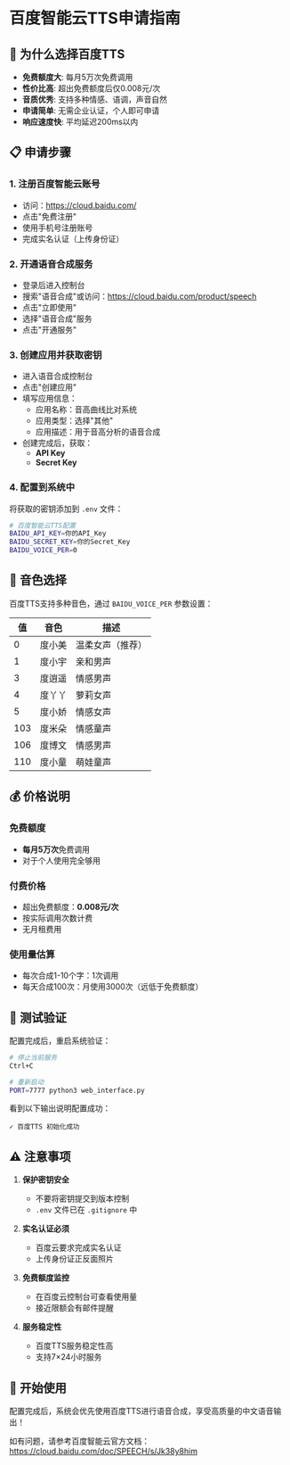# 百度智能云TTS申请指南

## 🎯 为什么选择百度TTS

- **免费额度大**: 每月5万次免费调用
- **性价比高**: 超出免费额度后仅0.008元/次
- **音质优秀**: 支持多种情感、语调，声音自然
- **申请简单**: 无需企业认证，个人即可申请
- **响应速度快**: 平均延迟200ms以内

## 📋 申请步骤

### 1. 注册百度智能云账号
- 访问：https://cloud.baidu.com/
- 点击"免费注册"
- 使用手机号注册账号
- 完成实名认证（上传身份证）

### 2. 开通语音合成服务
- 登录后进入控制台
- 搜索"语音合成"或访问：https://cloud.baidu.com/product/speech
- 点击"立即使用"
- 选择"语音合成"服务
- 点击"开通服务"

### 3. 创建应用并获取密钥
- 进入语音合成控制台
- 点击"创建应用"
- 填写应用信息：
  - 应用名称：音高曲线比对系统
  - 应用类型：选择"其他"
  - 应用描述：用于音高分析的语音合成
- 创建完成后，获取：
  - **API Key**
  - **Secret Key**

### 4. 配置到系统中
将获取的密钥添加到 `.env` 文件：

```bash
# 百度智能云TTS配置
BAIDU_API_KEY=你的API_Key
BAIDU_SECRET_KEY=你的Secret_Key
BAIDU_VOICE_PER=0
```

## 🎵 音色选择

百度TTS支持多种音色，通过 `BAIDU_VOICE_PER` 参数设置：

| 值 | 音色 | 描述 |
|---|---|---|
| 0 | 度小美 | 温柔女声（推荐） |
| 1 | 度小宇 | 亲和男声 |
| 3 | 度逍遥 | 情感男声 |
| 4 | 度丫丫 | 萝莉女声 |
| 5 | 度小娇 | 情感女声 |
| 103 | 度米朵 | 情感童声 |
| 106 | 度博文 | 情感男声 |
| 110 | 度小童 | 萌娃童声 |

## 💰 价格说明

### 免费额度
- **每月5万次**免费调用
- 对于个人使用完全够用

### 付费价格
- 超出免费额度：**0.008元/次**
- 按实际调用次数计费
- 无月租费用

### 使用量估算
- 每次合成1-10个字：1次调用
- 每天合成100次：月使用3000次（远低于免费额度）

## 🔧 测试验证

配置完成后，重启系统验证：

```bash
# 停止当前服务
Ctrl+C

# 重新启动
PORT=7777 python3 web_interface.py
```

看到以下输出说明配置成功：
```
✓ 百度TTS 初始化成功
```

## ⚠️ 注意事项

1. **保护密钥安全**
   - 不要将密钥提交到版本控制
   - `.env` 文件已在 `.gitignore` 中

2. **实名认证必须**
   - 百度云要求完成实名认证
   - 上传身份证正反面照片

3. **免费额度监控**
   - 在百度云控制台可查看使用量
   - 接近限额会有邮件提醒

4. **服务稳定性**
   - 百度TTS服务稳定性高
   - 支持7×24小时服务

## 🚀 开始使用

配置完成后，系统会优先使用百度TTS进行语音合成，享受高质量的中文语音输出！

如有问题，请参考百度智能云官方文档：
https://cloud.baidu.com/doc/SPEECH/s/Jk38y8him
